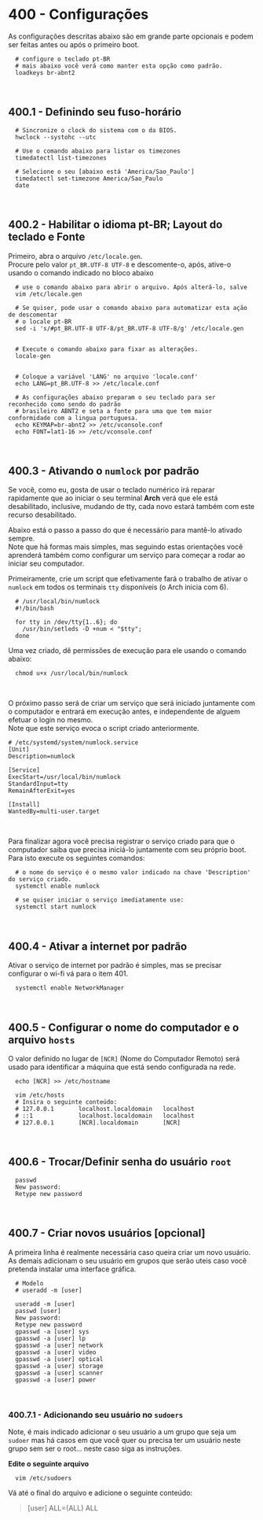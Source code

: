 # 400 - Configurações

As configurações descritas abaixo são em grande parte opcionais e podem ser feitas antes ou após 
o primeiro boot.


``` shell
  # configure o teclado pt-BR 
  # mais abaixo você verá como manter esta opção como padrão.
  loadkeys br-abnt2
```



&nbsp;

## 400.1 - Definindo seu fuso-horário

``` shell
  # Sincronize o clock do sistema com o da BIOS.
  hwclock --systohc --utc

  # Use o comando abaixo para listar os timezones
  timedatectl list-timezones

  # Selecione o seu [abaixo está 'America/Sao_Paulo']
  timedatectl set-timezone America/Sao_Paulo
  date
```



&nbsp;

## 400.2 - Habilitar o idioma pt-BR; Layout do teclado e Fonte

Primeiro, abra o arquivo ``/etc/locale.gen``.  
Procure pelo valor ``pt_BR.UTF-8 UTF-8`` e descomente-o, após, ative-o usando o comando indicado
no bloco abaixo

``` shell
  # use o comando abaixo para abrir o arquivo. Após alterá-lo, salve
  vim /etc/locale.gen

  # Se quiser, pode usar o comando abaixo para automatizar esta ação de descomentar
  # o locale pt-BR
  sed -i 's/#pt_BR.UTF-8 UTF-8/pt_BR.UTF-8 UTF-8/g' /etc/locale.gen


  # Execute o comando abaixo para fixar as alterações.
  locale-gen


  # Coloque a variável 'LANG' no arquivo 'locale.conf'
  echo LANG=pt_BR.UTF-8 >> /etc/locale.conf

  # As configurações abaixo preparam o seu teclado para ser reconhecido como sendo do padrão 
  # brasileiro ABNT2 e seta a fonte para uma que tem maior conformidade com a lingua portuguesa.
  echo KEYMAP=br-abnt2 >> /etc/vconsole.conf
  echo FONT=lat1-16 >> /etc/vconsole.conf
```



&nbsp;

## 400.3 - Ativando o ``numlock`` por padrão

Se você, como eu, gosta de usar o teclado numérico irá reparar rapidamente que ao iniciar o seu
terminal **Arch** verá que ele está desabilitado, inclusive, mudando de tty, cada novo estará também
com este recurso desabilitado.

Abaixo está o passo a passo do que é necessário para mantê-lo ativado sempre.  
Note que há formas mais simples, mas seguindo estas orientações você aprenderá também como configurar 
um serviço para começar a rodar ao iniciar seu computador.  

Primeiramente, crie um script que efetivamente fará o trabalho de ativar o ``numlock`` em todos os 
terminais ``tty`` disponíveis (o Arch inicia com 6).  


``` /usr/local/bin/numlock
  # /usr/local/bin/numlock
  #!/bin/bash

  for tty in /dev/tty{1..6}; do
    /usr/bin/setleds -D +num < "$tty";
  done
```


Uma vez criado, dê permissões de execução para ele usando o comando abaixo:  

``` shell
  chmod u+x /usr/local/bin/numlock
```


&nbsp;

O próximo passo será de criar um serviço que será iniciado juntamente com o computador e entrará
em execução antes, e independente de alguem efetuar o login no mesmo.  
Note que este serviço evoca o script criado anteriormente.  

``` /etc/systemd/system/numlock.service
# /etc/systemd/system/numlock.service
[Unit]
Description=numlock

[Service]
ExecStart=/usr/local/bin/numlock
StandardInput=tty
RemainAfterExit=yes

[Install]
WantedBy=multi-user.target
```

&nbsp;

Para finalizar agora você precisa registrar o serviço criado para que o computador saiba que precisa
iniciá-lo juntamente com seu próprio boot. Para isto execute os seguintes comandos:  

``` shell
  # o nome do serviço é o mesmo valor indicado na chave 'Description' do serviço criado.
  systemctl enable numlock

  # se quiser iniciar o serviço imediatamente use:
  systemctl start numlock
```



&nbsp;

## 400.4 - Ativar a internet por padrão

Ativar o serviço de internet por padrão é simples, mas se precisar configurar o wi-fi vá para o
item 401.

``` shell
  systemctl enable NetworkManager
```



&nbsp;

## 400.5 - Configurar o nome do computador e o arquivo ``hosts``

O valor definido no lugar de ``[NCR]`` (Nome do Computador Remoto) será usado para identificar a
máquina que está sendo configurada na rede.

``` shell
  echo [NCR] >> /etc/hostname

  vim /etc/hosts
  # Insira o seguinte conteúdo:
  # 127.0.0.1       localhost.localdomain   localhost
  # ::1             localhost.localdomain   localhost
  # 127.0.0.1       [NCR].localdomain       [NCR]
```



&nbsp;

## 400.6 - Trocar/Definir senha do usuário ``root``

``` shell
  passwd
  New password: 
  Retype new password
```



&nbsp;

## 400.7 - Criar novos usuários [opcional]

A primeira linha é realmente necessária caso queira criar um novo usuário.  
As demais adicionam o seu usuário em grupos que serão uteis caso você pretenda instalar uma 
interface gráfica.

``` shell
  # Modelo
  # useradd -m [user]

  useradd -m [user]
  passwd [user]
  New password: 
  Retype new password
  gpasswd -a [user] sys
  gpasswd -a [user] lp
  gpasswd -a [user] network
  gpasswd -a [user] video
  gpasswd -a [user] optical
  gpasswd -a [user] storage
  gpasswd -a [user] scanner
  gpasswd -a [user] power
```


&nbsp;

### 400.7.1 - Adicionando seu usuário no ``sudoers`` 

Note, é mais indicado adicionar o seu usuário a um grupo que seja um ``sudoer`` mas há casos em 
que você quer ou precisa ter um usuário neste grupo sem ser o root... neste caso siga as 
instruções.

**Edite o seguinte arquivo**
``` shell
  vim /etc/sudoers
```
  Vá até o final do arquivo e adicione o seguinte conteúdo:
  > [user] ALL=(ALL) ALL
